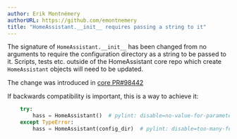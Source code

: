 ```yaml
---
author: Erik Montnémery
authorURL: https://github.com/emontnemery
title: "HomeAssistant.__init__ requires passing a string to it"
---
```


The signature of `HomeAssistant.__init__` has been changed from no arguments to require the configuration directory as a string to be passed to it. Scripts, tests etc. outside of the HomeAssistant core repo which create `HomeAssistant` objects will need to be updated.

The change was introduced in [core PR#98442](https://github.com/home-assistant/core/pull/98442)

If backwards compatibility is important, this is a way to achieve it:

```python
    try:
        hass = HomeAssistant()  # pylint: disable=no-value-for-parameter
    except TypeError:
        hass = HomeAssistant(config_dir)  # pylint: disable=too-many-function-args
```
